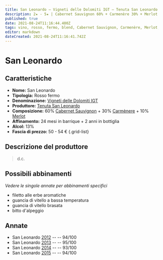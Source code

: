 ```yaml
---
title: San Leonardo – Vigneti delle Dolomiti IGT – Tenuta San Leonardo
description: 2★ - 5★ | Cabernet Sauvignon 60% + Carmenère 30% + Merlot 10% | Trentino (IT) | Filetto alle erbe aromatiche – Guancia di vitello a bassa temperatura – Guancia di vitello brasata – Bitto d'alpeggio
published: true
date: 2021-08-24T11:16:44.400Z
tags: vino, rosso, fermo, blend, Cabernet Sauvignon, Carmenère, Merlot, italia, trentino, filetto alle erbe aromatiche, guancia di vitello a bassa temperatura, guancia di vitello brasata, bitto d'alpeggio, 50 - 54 €, 5 stelle
editor: markdown
dateCreated: 2021-08-24T11:16:41.742Z
---
```


# San Leonardo

## Caratteristiche
- **Nome:** San Leonardo 
- **Tipologia:** Rosso fermo
- **Denominazione:** [Vigneti delle Dolomiti IGT](/denominazioni/Italia/Trentino/IGT/Vigneti-delle-Dolomiti)
- **Produttore:** [Tenuta San Leonardo](/produttori/Italia/Trentino/Tenuta-San-Leonardo) 
- **Composizione:** 60% [Cabernet Sauvignon](/vitigni/Francia/bacca-bianca/cabernet-sauvignon) + 30% [Carmènere](/vitigni/Francia/bacca-nera/carmenere.md) + 10% [Merlot](/vitigni/Francia/bacca-nera/merlot)
- **Affinamento:** 24 mesi in barrique + 2 anni in bottiglia 
- **Alcol:** 13%
- **Fascia di prezzo:** 50 - 54 €
{.grid-list}

## Descrizione del produttore

> d.c.


## Possibili abbinamenti
*Vedere le singole annate per abbinamenti specifici*

- filetto alle erbe aromatiche
- guancia di vitello a bassa temperatura
- guancia di vitello brasata
- bitto d'alpeggio

## Annate
- San Leonardo [2012](vini/Italia/Trentino/Tenuta-San-Leonardo/San-Leonardo/2012) -- <span class="star-5"></span> -- 94/100
- San Leonardo [2013](vini/Italia/Trentino/Tenuta-San-Leonardo/San-Leonardo/2013) -- <span class="star-5"></span> -- 95/100
- San Leonardo [2014](vini/Italia/Trentino/Tenuta-San-Leonardo/San-Leonardo/2014) -- <span class="star-5"></span> -- 93/100
- San Leonardo [2015](vini/Italia/Trentino/Tenuta-San-Leonardo/San-Leonardo/2015) -- <span class="star-5"></span> -- 94/100



